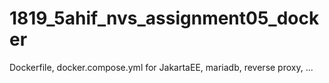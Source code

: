 # 1819_5ahif_nvs_assignment05_docker
Dockerfile, docker.compose.yml for JakartaEE, mariadb, reverse proxy, ...
